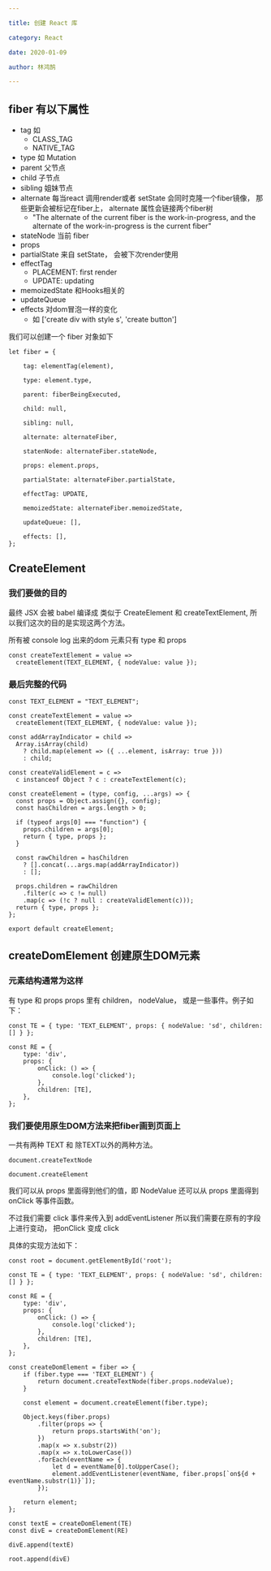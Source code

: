 ```yaml
---

title: 创建 React 库

category: React

date: 2020-01-09

author: 林鸿鹄

---
```



## fiber 有以下属性

- tag 如 
	* CLASS_TAG
	* NATIVE_TAG
- type 如 Mutation
- parent 父节点
- child 子节点
- sibling 姐妹节点
- alternate 每当react 调用render或者 setState 会同时克隆一个fiber镜像， 那些更新会被标记在fiber上， alternate 属性会链接两个fiber树
	 * "The alternate of the current fiber is the work-in-progress, and the alternate of the work-in-progress is the current fiber" 
- stateNode 当前 fiber
- props
- partialState 来自 setState， 会被下次render使用
- effectTag  	 
	* PLACEMENT: first render
	* UPDATE: updating
- memoizedState 和Hooks相关的
- updateQueue
- effects 对dom冒泡一样的变化
	* 如 ['create div with style s', 'create button']

我们可以创建一个 fiber 对象如下

```
let fiber = {

	tag: elementTag(element),

	type: element.type,

	parent: fiberBeingExecuted,

	child: null,

	sibling: null,

	alternate: alternateFiber,

	statenNode: alternateFiber.stateNode,
	
	props: element.props, 

	partialState: alternateFiber.partialState,

	effectTag: UPDATE,
	
	memoizedState: alternateFiber.memoizedState,
	
	updateQueue: [],

	effects: [],
};
```

## CreateElement


### 我们要做的目的
最终 JSX 会被 babel 编译成 类似于 CreateElement 和 createTextElement, 所以我们这次的目的是实现这两个方法。

所有被 console log 出来的dom 元素只有 type 和 props


```
const createTextElement = value =>
  createElement(TEXT_ELEMENT, { nodeValue: value });

```

### 最后完整的代码
```
const TEXT_ELEMENT = "TEXT_ELEMENT";

const createTextElement = value =>
  createElement(TEXT_ELEMENT, { nodeValue: value });

const addArrayIndicator = child =>
  Array.isArray(child)
    ? child.map(element => ({ ...element, isArray: true }))
    : child;

const createValidElement = c =>
  c instanceof Object ? c : createTextElement(c);

const createElement = (type, config, ...args) => {
  const props = Object.assign({}, config);
  const hasChildren = args.length > 0;

  if (typeof args[0] === "function") {
    props.children = args[0];
    return { type, props };
  }

  const rawChildren = hasChildren
    ? [].concat(...args.map(addArrayIndicator))
    : [];

  props.children = rawChildren
    .filter(c => c != null)
    .map(c => (!c ? null : createValidElement(c)));
  return { type, props };
};

export default createElement;
```

## createDomElement 创建原生DOM元素

### 元素结构通常为这样
有 type 和 props
props 里有 children， nodeValue， 或是一些事件。例子如下：

```
const TE = { type: 'TEXT_ELEMENT', props: { nodeValue: 'sd', children: [] } };

const RE = {
	type: 'div',
	props: {
		onClick: () => {
			console.log('clicked');
		},
		children: [TE],
	},
};
```

### 我们要使用原生DOM方法来把fiber画到页面上
一共有两种 TEXT 和 除TEXT以外的两种方法。

```
document.createTextNode
```

```
document.createElement
```

我们可以从 props 里面得到他们的值，即 NodeValue
还可以从 props 里面得到 onClick 等事件函数。

不过我们需要 click 事件来传入到 addEventListener 
所以我们需要在原有的字段上进行变动， 把onClick 变成 click

具体的实现方法如下： 

```
const root = document.getElementById('root');

const TE = { type: 'TEXT_ELEMENT', props: { nodeValue: 'sd', children: [] } };

const RE = {
	type: 'div',
	props: {
		onClick: () => {
			console.log('clicked');
		},
		children: [TE],
	},
};

const createDomElement = fiber => {
	if (fiber.type === 'TEXT_ELEMENT') {
		return document.createTextNode(fiber.props.nodeValue);
	}

	const element = document.createElement(fiber.type);

	Object.keys(fiber.props)
		.filter(props => {
			return props.startsWith('on');
		})
		.map(x => x.substr(2))
		.map(x => x.toLowerCase())
		.forEach(eventName => {
            let d = eventName[0].toUpperCase();
			element.addEventListener(eventName, fiber.props[`on${d + eventName.substr(1)}`]);
		});

	return element;
};

const textE = createDomElement(TE)
const divE = createDomElement(RE)

divE.append(textE)

root.append(divE)
```
